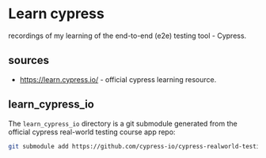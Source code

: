 # Learn cypress

recordings of my learning of the end-to-end (e2e) testing tool - Cypress.

## sources

- https://learn.cypress.io/ - official cypress learning resource.

## learn_cypress_io

The `learn_cypress_io` directory is a git submodule generated from the official cypress real-world testing course app repo:

```bash
git submodule add https://github.com/cypress-io/cypress-realworld-testing-course-app.git ./learn_cypress_io
```
